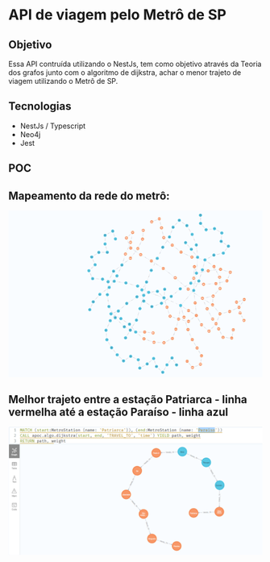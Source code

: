 # API de viagem pelo Metrô de SP

## Objetivo
 Essa API contruída utilizando o NestJs, tem como objetivo através da Teoria dos grafos junto com o algoritmo de dijkstra, achar o menor trajeto de viagem utilizando o Metrô de SP.

 ## Tecnologias
 - NestJs / Typescript
 - Neo4j
 - Jest


 ## POC
## Mapeamento da rede do metrô:
![Rede do metrô](requirements/schema-img/rede.png)

## Melhor trajeto entre a estação Patriarca - linha vermelha até a estação Paraíso - linha azul
![Distância entre duas estações](requirements/schema-img/distance.png)